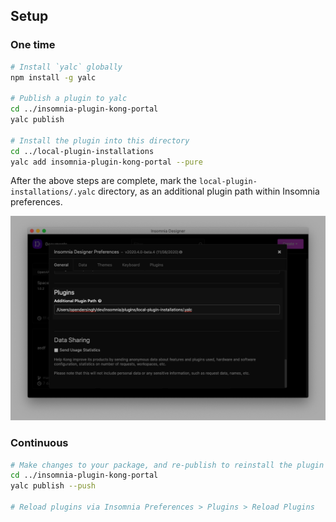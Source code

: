 ## Setup
### One time
```sh
# Install `yalc` globally
npm install -g yalc

# Publish a plugin to yalc
cd ../insomnia-plugin-kong-portal
yalc publish

# Install the plugin into this directory
cd ../local-plugin-installations
yalc add insomnia-plugin-kong-portal --pure
```

After the above steps are complete, mark the `local-plugin-installations/.yalc` directory, as an additional plugin path within Insomnia preferences.

![](screenshot.png)

### Continuous
```sh
# Make changes to your package, and re-publish to reinstall the plugin
cd ../insomnia-plugin-kong-portal
yalc publish --push

# Reload plugins via Insomnia Preferences > Plugins > Reload Plugins
```
